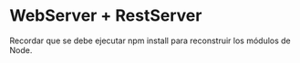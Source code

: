 # WebServer + RestServer

Recordar que se debe ejecutar npm install para reconstruir los módulos de Node.